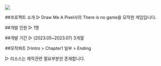 <img src="https://capsule-render.vercel.app/api?type=모양&color=yellow&height=20&section=header&text=It Takes Two&fontSize=40" />

##프로젝트 소개
▷ Draw Me A Pixel사의 There is no game을 모작한 게임입니다.


##개발 인원
▷ 1명


##개발 기간 
▷ (2023.05~2023.07) 3개월


##모작파트
▷Intro > Chapter1 일부 > Ending


▷ 리소스는 제작관련 필요부분만 존재합니다.
